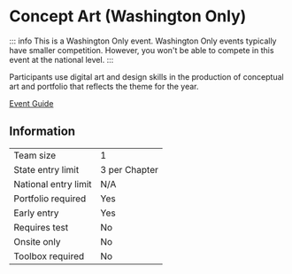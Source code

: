 # Concept Art (Washington Only)

::: info
This is a Washington Only event. Washington Only events typically have smaller competition. However, you won't be able to compete in this event at the national level.
:::

Participants use digital art and design skills in the production of conceptual art and portfolio that reflects the theme for the year.

[Event Guide](https://www.washingtontsa.org/s/HS-Concept-Art-23-24.pdf)

## Information

|                      |               |
| -------------------- | ------------- |
| Team size            | 1             |
| State entry limit    | 3 per Chapter |
| National entry limit | N/A           |
| Portfolio required   | Yes           |
| Early entry          | Yes           |
| Requires test        | No            |
| Onsite only          | No            |
| Toolbox required     | No            |
